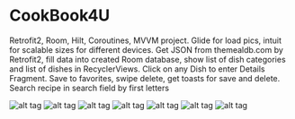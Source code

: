 # CookBook4U
Retrofit2, Room, Hilt, Coroutines, MVVM project.
Glide for load pics, intuit for scalable sizes for different devices.
Get JSON from themealdb.com by Retrofit2,
fill data into created Room database, 
show list of dish categories and list of dishes in RecyclerViews.
Click on any Dish to enter Details Fragment.
Save to favorites, swipe delete, get toasts for save and delete.
Search recipe in search field by first letters  

![alt tag](https://github.com/Sergio994350/CookBook4U/blob/master/screenshots/screenshot-2022-06-03_11.58.32.675.png)
![alt tag](https://github.com/Sergio994350/CookBook4U/blob/master/screenshots/screenshot-2022-06-03_11.59.31.089.png)
![alt tag](https://github.com/Sergio994350/CookBook4U/blob/master/screenshots/screenshot-2022-06-03_11.59.48.83.png)
![alt tag](https://github.com/Sergio994350/CookBook4U/blob/master/screenshots/screenshot-2022-06-03_12.00.02.8.png)
![alt tag](https://github.com/Sergio994350/CookBook4U/blob/master/screenshots/screenshot-2022-06-03_12.00.44.098.png)
![alt tag](https://github.com/Sergio994350/CookBook4U/blob/master/screenshots/screenshot-2022-06-03_12.01.10.17.png)
![alt tag](https://github.com/Sergio994350/CookBook4U/blob/master/screenshots/screenshot-2022-06-03_12.01.35.0.png)
